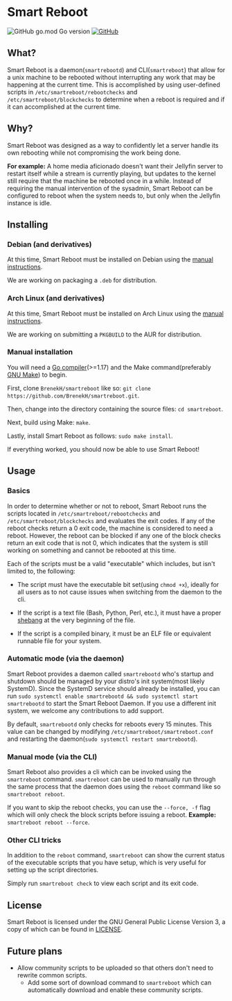 # Smart Reboot

![GitHub go.mod Go version](https://img.shields.io/github/go-mod/go-version/BrenekH/smartreboot)
[![GitHub](https://img.shields.io/github/license/BrenekH/smartreboot)](https://github.com/BrenekH/smartreboot/blob/master/LICENSE)

## What?

Smart Reboot is a daemon(`smartrebootd`) and CLI(`smartreboot`) that allow for a unix machine to be rebooted without interrupting any work that may be happening at the current time.
This is accomplished by using user-defined scripts in `/etc/smartreboot/rebootchecks` and `/etc/smartreboot/blockchecks` to determine when a reboot is required and if it can accomplished at the current time.

## Why?

Smart Reboot was designed as a way to confidently let a server handle its own rebooting while not compromising the work being done.

**For example:** A home media aficionado doesn't want their Jellyfin server to restart itself while a stream is currently playing, but updates to the kernel still require that the machine be rebooted once in a while.
Instead of requiring the manual intervention of the sysadmin, Smart Reboot can be configured to reboot when the system needs to, but only when the Jellyfin instance is idle.

## Installing

### Debian (and derivatives)

At this time, Smart Reboot must be installed on Debian using the [manual instructions](#manual-installation).

We are working on packaging a `.deb` for distribution.

### Arch Linux (and derivatives)

At this time, Smart Reboot must be installed on Arch Linux using the [manual instructions](#manual-installation).

We are working on submitting a `PKGBUILD` to the AUR for distribution.

### Manual installation

You will need a [Go compiler](https://go.dev)(>=1.17) and the Make command(preferably [GNU Make](https://www.gnu.org/software/make/)) to begin.

First, clone `BrenekH/smartreboot` like so: `git clone https://github.com/BrenekH/smartreboot.git`.

Then, change into the directory containing the source files: `cd smartreboot`.

Next, build using Make: `make`.

Lastly, install Smart Reboot as follows: `sudo make install`.

If everything worked, you should now be able to use Smart Reboot!

## Usage

### Basics

In order to determine whether or not to reboot, Smart Reboot runs the scripts located in `/etc/smartreboot/rebootchecks` and `/etc/smartreboot/blockchecks` and evaluates the exit codes.
If any of the reboot checks return a 0 exit code, the machine is considered to need a reboot.
However, the reboot can be blocked if any one of the block checks return an exit code that is not 0, which indicates that the system is still working on something and cannot be rebooted at this time.

Each of the scripts must be a valid "executable" which includes, but isn't limited to, the following:

- The script must have the executable bit set(using `chmod +x`), ideally for all users as to not cause issues when switching from the daemon to the cli.

- If the script is a text file (Bash, Python, Perl, etc.), it must have a proper [shebang](<https://en.wikipedia.org/wiki/Shebang_(Unix)>) at the very beginning of the file.

- If the script is a compiled binary, it must be an ELF file or equivalent runnable file for your system.

### Automatic mode (via the daemon)

Smart Reboot provides a daemon called `smartrebootd` who's startup and shutdown should be managed by your distro's init system(most likely SystemD).
Since the SystemD service should already be installed, you can run `sudo systemctl enable smartrebootd && sudo systemctl start smartrebootd` to start the Smart Reboot Daemon.
If you use a different init system, we welcome any contributions to add support.

By default, `smartrebootd` only checks for reboots every 15 minutes.
This value can be changed by modifying `/etc/smartreboot/smartreboot.conf` and restarting the daemon(`sudo systemctl restart smartrebootd`).

### Manual mode (via the CLI)

Smart Reboot also provides a cli which can be invoked using the `smartreboot` command.
`smartreboot` can be used to manually run through the same process that the daemon does using the `reboot` command like so `smartreboot reboot`.

If you want to skip the reboot checks, you can use the `--force, -f` flag which will only check the block scripts before issuing a reboot. **Example:** `smartreboot reboot --force`.

### Other CLI tricks

In addition to the `reboot` command, `smartreboot` can show the current status of the executable scripts that you have setup, which is very useful for setting up the script directories.

Simply run `smartreboot check` to view each script and its exit code.

## License

Smart Reboot is licensed under the GNU General Public License Version 3, a copy of which can be found in [LICENSE](https://github.com/BrenekH/smartreboot/blob/master/LICENSE).

## Future plans

- Allow community scripts to be uploaded so that others don't need to rewrite common scripts.
  - Add some sort of download command to `smartreboot` which can automatically download and enable these community scripts.

